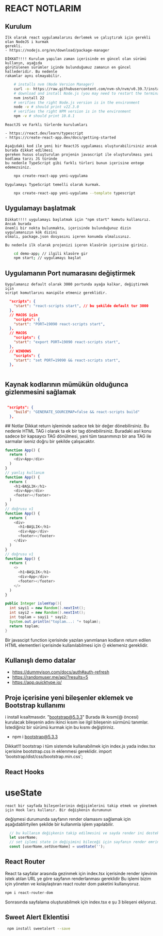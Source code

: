 # REACT NOTLARIM

## Kurulum

    İlk olarak react uygulamalarını derlemek ve çalıştırak için gerekli olan NodeJS i kurmak 
    gerekli.
    - https://nodejs.org/en/download/package-manager

    DİKKAT!!!! Kurulum yapılan zaman içerisinde en güncel olan sürümü kullanın, aşağıda 
    görütülenen sürümler içinde bulunduğumuz zamanın en güncel hallederidir. Bu nedenle
    rakamlar aynı olmayabilir.

```bash
    # installs nvm (Node Version Manager)
    curl -o- https://raw.githubusercontent.com/nvm-sh/nvm/v0.39.7/install.sh | bash
    # download and install Node.js (you may need to restart the terminal)
    nvm install 22
    # verifies the right Node.js version is in the environment
    node -v # should print v22.3.0
    # verifies the right NPM version is in the environment
    npm -v # should print 10.8.1
```

    ReactJS ve Farklı türlerde kurulumları 

    - https://react.dev/learn/typescript
    - https://create-react-app.dev/docs/getting-started

    Aşağıdaki kod ile yeni bir ReactJS uygulaması oluşturabilirsiniz ancak burada dikkat edilmesi
    gereken husus oluşturulan projenin javascript ile oluşturulması yani kodlama tarzı JS türünde
    bu nedenle TypeScript gibi farklı türleri bunun içerisine entege edemezsiniz.

```bash
    npx create-react-app yeni-uygulama
```
    Uygulamayı TypeScript temelli olarak kurmak.

```bash
    npx create-react-app yeni-uygulama --template typescript
```

## Uygulamayı başlatmak 

    Dikkat!!!! uygulamayı başlatmak için "npm start" komutu kullanırız. Ancak burada   
    önemli bir nokta bulunmakta, içerisinde bulunduğunuz dizin uygulamanızın kök dizini 
    olmalı, package.json dosyasını içeren konumda olmalısınız.

    Bu nedenle ilk olarak projenizi içeren klasörün içerisine giriniz.

```bash
    cd demo-app; // ilgili klasöre gir
    npm start; // uygulamayı başlat
```

## Uygulamanın Port numarasını değiştirmek

    Uygulamanız default olarak 3000 portunda ayağa kalkar, değiştirmek için 
    script komutlarını manipüle etmeniz gereklidir.

```json
  "scripts": {
    "start": "react-scripts start", // bu şekilde default tur 3000
  },
  // MACOS için
    "scripts": {
    "start": "PORT=19090 react-scripts start", 
  },
  // MACOS 
    "scripts": {
    "start": "export PORT=19090 react-scripts start", 
  },
  // WINDOWS 
    "scripts": {
    "start": "set PORT=19090 && react-scripts start", 
  },
  
```

## Kaynak kodlarının mümükün olduğunca gizlenmesini sağlamak

```json

 "scripts": {
    "build": "GENERATE_SOURCEMAP=false && react-scripts build"
  },

```

## Notlar
      Dikkat return işleminde sadece tek bir değer dönebilirsiniz. Bu nedenle 
  HTML TAG i olarak ta ek bir tag dönebilirsiniz.
      Buradaki asıl konu sadece bir kapsayıcı TAG dönülmesi, yani tüm tasarımınızı
  bir ana TAG ile sarmalar iseniz doğru bir şekilde çalışacaktır.
```js
function App() {
  return (
    <div>App</div>
  )
}
// yanlış kullanım
function App() {
  return (
    <h1>BAŞLIK</h1>
    <div>App</div>
    <footer></footer>
  )
}
// doğrusu v1
function App() {
  return (
    <div>
      <h1>BAŞLIK</h1>
      <div>App</div>
      <footer></footer>
    </div>
  )
}
// doğrusu v1
function App() {
  return (
    <>
      <h1>BAŞLIK</h1>
      <div>App</div>
      <footer></footer>
    </>
  )
}
```

```java
public Integer islemYap(){
  int sayi1 = new Random().nextInt();
  int sayi2 = new Random().nextInt();
  int toplam = sayi1 * sayi2;
  System.out.println("toplam...: "+ toplam);
  return toplam;
}
```

  Bir javascipt function içerisinde yazılan yanımlanan kodların return edilen HTML
  elementleri içerisinde kullanılabilmesi için {} eklemeniz gereklidir.


## Kullanışlı demo datalar

  - https://dummyjson.com/docs/auth#auth-refresh
  - https://randomuser.me/api/?results=5
  - https://app.quicktype.io/

## Proje içerisine yeni bileşenler eklemek ve Bootstrap kullanımı
  i install kısaltmasıdır. "bootstrap@5.3.3" Burada ilk kısım(@ öncesi) kurulacak bileşenin adını ikinci kısım ise ilgil bileşenin sürmünü tanımlar. İstediğiniz bir sürümü kurmak
  için bu kısmı değiştiriniz.

  - npm i bootstrap@5.3.3 

  Dikkat!!! bootstrap i tüm sistemde kullanabilmek için index.js yada index.tsx içerisine bootstrap.css in eklenmesi gereklidir.
  import 'bootstrap/dist/css/bootstrap.min.css';

## React Hooks

# useState

    react bir sayfada bileşenlerinin değişimlerini takip etmek ve yönetmek için Hook ları kullanır. Bir değişkenin durumunun
  değişmesi durumunda sayfanın render olamasını sağlamak için aşağıdablirtyilen şekilde bir kullanımla işlem yapılabilir.
  
```js
  // bu kullanım değişkenin takip edilmesini ve sayda render ini desteklemez.
  let userName;
  // set işlemi state in değişimini bileceği için sayfanın render emrinin verebilir.
  const [userName,setUserName] = useState('');
```

## React Router

  React ta sayfalar arasında gezinmek için index.tsx içerisinde render işlevinin istek atılan 
  URL ye göre sayfanın renderlanması gereklidir Bu işlemi bizim için yöneten ve kolaylaştıran
  react router dom paketini kullanıyoruz.

```bash
npm i react-router-dom
```
  Sonrasında sayfalama oluşturabilmek için index.tsx e şu 3 bileşeni eklyoruz.


## Sweet Alert Eklentisi

```bash
 npm install sweetalert --save
```
  